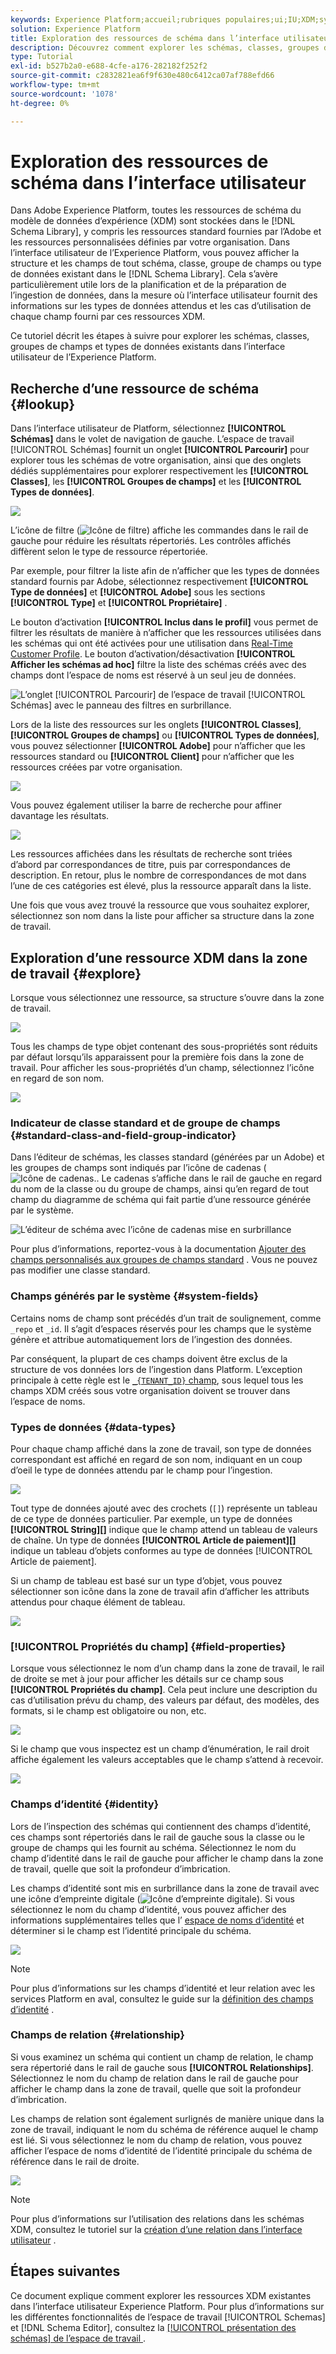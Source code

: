 ```yaml
---
keywords: Experience Platform;accueil;rubriques populaires;ui;IU;XDM;système XDM;modèle de données d’expérience;modèle de données d’expérience;modèle de données d’expérience;modèle de données;modèle de données;explorer;classe;groupe de champs;type de données;schéma;
solution: Experience Platform
title: Exploration des ressources de schéma dans l’interface utilisateur
description: Découvrez comment explorer les schémas, classes, groupes de champs de schéma et types de données existants dans l’interface utilisateur de l’Experience Platform.
type: Tutorial
exl-id: b527b2a0-e688-4cfe-a176-282182f252f2
source-git-commit: c2832821ea6f9f630e480c6412ca07af788efd66
workflow-type: tm+mt
source-wordcount: '1078'
ht-degree: 0%

---
```


# Exploration des ressources de schéma dans l’interface utilisateur

Dans Adobe Experience Platform, toutes les ressources de schéma du modèle de données d’expérience (XDM) sont stockées dans le [!DNL Schema Library], y compris les ressources standard fournies par l’Adobe et les ressources personnalisées définies par votre organisation. Dans l’interface utilisateur de l’Experience Platform, vous pouvez afficher la structure et les champs de tout schéma, classe, groupe de champs ou type de données existant dans le [!DNL Schema Library]. Cela s’avère particulièrement utile lors de la planification et de la préparation de l’ingestion de données, dans la mesure où l’interface utilisateur fournit des informations sur les types de données attendus et les cas d’utilisation de chaque champ fourni par ces ressources XDM.

Ce tutoriel décrit les étapes à suivre pour explorer les schémas, classes, groupes de champs et types de données existants dans l’interface utilisateur de l’Experience Platform.

## Recherche d’une ressource de schéma {#lookup}

Dans l’interface utilisateur de Platform, sélectionnez **[!UICONTROL Schémas]** dans le volet de navigation de gauche. L’espace de travail [!UICONTROL Schémas] fournit un onglet **[!UICONTROL Parcourir]** pour explorer tous les schémas de votre organisation, ainsi que des onglets dédiés supplémentaires pour explorer respectivement les **[!UICONTROL Classes]**, les **[!UICONTROL Groupes de champs]** et les **[!UICONTROL Types de données]**.

![](../images/ui/explore/tabs.png)

L’icône de filtre (![Icône de filtre ](/help/images/icons/filter.png)) affiche les commandes dans le rail de gauche pour réduire les résultats répertoriés. Les contrôles affichés diffèrent selon le type de ressource répertoriée.

Par exemple, pour filtrer la liste afin de n’afficher que les types de données standard fournis par Adobe, sélectionnez respectivement **[!UICONTROL Type de données]** et **[!UICONTROL Adobe]** sous les sections **[!UICONTROL Type]** et **[!UICONTROL Propriétaire]** .

Le bouton d’activation **[!UICONTROL Inclus dans le profil]** vous permet de filtrer les résultats de manière à n’afficher que les ressources utilisées dans les schémas qui ont été activées pour une utilisation dans [Real-Time Customer Profile](../../profile/home.md). Le bouton d’activation/désactivation **[!UICONTROL Afficher les schémas ad hoc]** filtre la liste des schémas créés avec des champs dont l’espace de noms est réservé à un seul jeu de données.

![L’onglet [!UICONTROL Parcourir] de l’espace de travail [!UICONTROL Schémas] avec le panneau des filtres en surbrillance.](../images/ui/explore/filter.png)

Lors de la liste des ressources sur les onglets **[!UICONTROL Classes]**, **[!UICONTROL Groupes de champs]** ou **[!UICONTROL Types de données]**, vous pouvez sélectionner **[!UICONTROL Adobe]** pour n’afficher que les ressources standard ou **[!UICONTROL Client]** pour n’afficher que les ressources créées par votre organisation.

![](../images/ui/explore/filter-data-type.png)

Vous pouvez également utiliser la barre de recherche pour affiner davantage les résultats.

![](../images/ui/explore/search.png)

Les ressources affichées dans les résultats de recherche sont triées d’abord par correspondances de titre, puis par correspondances de description. En retour, plus le nombre de correspondances de mot dans l’une de ces catégories est élevé, plus la ressource apparaît dans la liste.

Une fois que vous avez trouvé la ressource que vous souhaitez explorer, sélectionnez son nom dans la liste pour afficher sa structure dans la zone de travail.

## Exploration d’une ressource XDM dans la zone de travail {#explore}

Lorsque vous sélectionnez une ressource, sa structure s’ouvre dans la zone de travail.

![](../images/ui/explore/canvas.png)

Tous les champs de type objet contenant des sous-propriétés sont réduits par défaut lorsqu’ils apparaissent pour la première fois dans la zone de travail. Pour afficher les sous-propriétés d’un champ, sélectionnez l’icône en regard de son nom.

![](../images/ui/explore/field-expand.png)

### Indicateur de classe standard et de groupe de champs {#standard-class-and-field-group-indicator}

Dans l’éditeur de schémas, les classes standard (générées par un Adobe) et les groupes de champs sont indiqués par l’icône de cadenas (![Icône de cadenas.](/help/images/icons/lock-closed.png). Le cadenas s’affiche dans le rail de gauche en regard du nom de la classe ou du groupe de champs, ainsi qu’en regard de tout champ du diagramme de schéma qui fait partie d’une ressource générée par le système.

![L’éditeur de schéma avec l’icône de cadenas mise en surbrillance](../images/ui/explore/schema-editor-padlock-icon.png)

Pour plus d’informations, reportez-vous à la documentation [Ajouter des champs personnalisés aux groupes de champs standard](./resources/schemas.md) . Vous ne pouvez pas modifier une classe standard.

### Champs générés par le système {#system-fields}

Certains noms de champ sont précédés d’un trait de soulignement, comme `_repo` et `_id`. Il s’agit d’espaces réservés pour les champs que le système génère et attribue automatiquement lors de l’ingestion des données.

Par conséquent, la plupart de ces champs doivent être exclus de la structure de vos données lors de l’ingestion dans Platform. L’exception principale à cette règle est le [`_{TENANT_ID}` champ](../api/getting-started.md#know-your-tenant_id), sous lequel tous les champs XDM créés sous votre organisation doivent se trouver dans l’espace de noms.

### Types de données {#data-types}

Pour chaque champ affiché dans la zone de travail, son type de données correspondant est affiché en regard de son nom, indiquant en un coup d’oeil le type de données attendu par le champ pour l’ingestion.

![](../images/ui/explore/data-types.png)

Tout type de données ajouté avec des crochets (`[]`) représente un tableau de ce type de données particulier. Par exemple, un type de données **[!UICONTROL String]\[]** indique que le champ attend un tableau de valeurs de chaîne. Un type de données **[!UICONTROL Article de paiement]\[]** indique un tableau d’objets conformes au type de données [!UICONTROL Article de paiement].

Si un champ de tableau est basé sur un type d’objet, vous pouvez sélectionner son icône dans la zone de travail afin d’afficher les attributs attendus pour chaque élément de tableau.

![](../images/ui/explore/array-type.png)

### [!UICONTROL Propriétés du champ] {#field-properties}

Lorsque vous sélectionnez le nom d’un champ dans la zone de travail, le rail de droite se met à jour pour afficher les détails sur ce champ sous **[!UICONTROL Propriétés du champ]**. Cela peut inclure une description du cas d’utilisation prévu du champ, des valeurs par défaut, des modèles, des formats, si le champ est obligatoire ou non, etc.

![](../images/ui/explore/field-properties.png)

Si le champ que vous inspectez est un champ d’énumération, le rail droit affiche également les valeurs acceptables que le champ s’attend à recevoir.

![](../images/ui/explore/enum-field.png)

### Champs d’identité {#identity}

Lors de l’inspection des schémas qui contiennent des champs d’identité, ces champs sont répertoriés dans le rail de gauche sous la classe ou le groupe de champs qui les fournit au schéma. Sélectionnez le nom du champ d’identité dans le rail de gauche pour afficher le champ dans la zone de travail, quelle que soit la profondeur d’imbrication.

Les champs d’identité sont mis en surbrillance dans la zone de travail avec une icône d’empreinte digitale (![Icône d’empreinte digitale ](/help/images/icons/identity-service.png)). Si vous sélectionnez le nom du champ d’identité, vous pouvez afficher des informations supplémentaires telles que l’ [espace de noms d’identité](../../identity-service/features/namespaces.md) et déterminer si le champ est l’identité principale du schéma.

![](../images/ui/explore/identity-field.png)

>[!NOTE]
>
>Pour plus d’informations sur les champs d’identité et leur relation avec les services Platform en aval, consultez le guide sur la [définition des champs d’identité](./fields/identity.md) .

### Champs de relation {#relationship}

Si vous examinez un schéma qui contient un champ de relation, le champ sera répertorié dans le rail de gauche sous **[!UICONTROL Relationships]**. Sélectionnez le nom du champ de relation dans le rail de gauche pour afficher le champ dans la zone de travail, quelle que soit la profondeur d’imbrication.

Les champs de relation sont également surlignés de manière unique dans la zone de travail, indiquant le nom du schéma de référence auquel le champ est lié. Si vous sélectionnez le nom du champ de relation, vous pouvez afficher l’espace de noms d’identité de l’identité principale du schéma de référence dans le rail de droite.

![](../images/ui/explore/relationship-field.png)

>[!NOTE]
>
>Pour plus d’informations sur l’utilisation des relations dans les schémas XDM, consultez le tutoriel sur la [création d’une relation dans l’interface utilisateur](../tutorials/relationship-ui.md) .

## Étapes suivantes

Ce document explique comment explorer les ressources XDM existantes dans l’interface utilisateur Experience Platform. Pour plus d’informations sur les différentes fonctionnalités de l’espace de travail [!UICONTROL Schemas] et [!DNL Schema Editor], consultez la [[!UICONTROL présentation des schémas] de l’espace de travail ](./overview.md).
